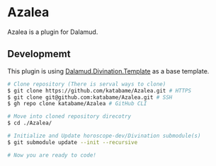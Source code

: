 # Azalea

Azalea is a plugin for Dalamud.

## Developmemt

This plugin is using [Dalamud.Divination.Template](https://github.com/horoscope-dev/Dalamud.Divination.Template) as a base template.  

```bash
# Clone repository (There is serval ways to clone)
$ git clone https://github.com/katabame/Azalea.git # HTTPS
$ git clone git@github.com:katabame/Azalea.git # SSH
$ gh repo clone katabame/Azalea # GitHub CLI

# Move into cloned repository direcotry
$ cd ./Azalea/

# Initialize and Update horoscope-dev/Divination submodule(s)
$ git submodule update --init --recursive

# Now you are ready to code!
```
